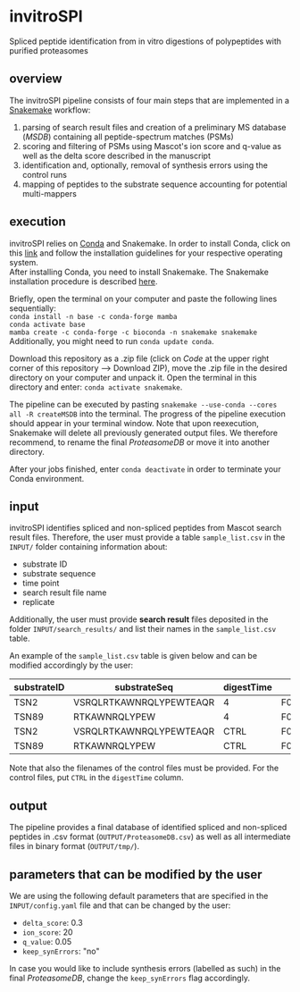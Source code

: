 # invitroSPI
Spliced peptide identification from in vitro digestions of polypeptides with purified proteasomes

## overview
The invitroSPI pipeline consists of four main steps that are implemented in a [Snakemake](https://snakemake.readthedocs.io/en/stable/) workflow:
1. parsing of search result files and creation of a preliminary MS database (*MSDB*) containing all peptide-spectrum matches (PSMs)
2. scoring and filtering of PSMs using Mascot's ion score and q-value as well as the delta score described in the manuscript
3. identification and, optionally, removal of synthesis errors using the control runs
4. mapping of peptides to the substrate sequence accounting for potential multi-mappers

## execution
invitroSPI relies on [Conda](https://docs.conda.io/en/latest/) and Snakemake.
In order to install Conda, click on this [link](https://docs.conda.io/en/latest/miniconda.html) and follow the installation guidelines for your respective operating system.  
After installing Conda, you need to install Snakemake. The Snakemake installation procedure is described [here](https://snakemake.readthedocs.io/en/stable/getting_started/installation.html).

Briefly, open the terminal on your computer and paste the following lines sequentially:  
`conda install -n base -c conda-forge mamba`  
`conda activate base`  
`mamba create -c conda-forge -c bioconda -n snakemake snakemake`  
Additionally, you might need to run `conda update conda`.

Download this repository as a .zip file (click on *Code* at the upper right corner of this repository --> Download ZIP), move the .zip file in the desired directory on your computer and unpack it.
Open the terminal in this directory and enter: `conda activate snakemake`.

The pipeline can be executed by pasting `snakemake --use-conda --cores all -R createMSDB` into the terminal. The progress of the pipeline execution should appear in your terminal window.
Note that upon reexecution, Snakemake will delete all previously generated output files. We therefore recommend, to rename the final *ProteasomeDB* or move it into another directory.

After your jobs finished, enter `conda deactivate` in order to terminate your Conda environment.

## input
invitroSPI identifies spliced and non-spliced peptides from Mascot search result files. Therefore, the user must provide a table `sample_list.csv` in the `INPUT/` folder containing information about:
- substrate ID
- substrate sequence
- time point
- search result file name
- replicate

Additionally, the user must provide **search result** files deposited in the folder `INPUT/search_results/` and list their names in the `sample_list.csv` table.

An example of the `sample_list.csv` table is given below and can be modified accordingly by the user:

| substrateID | substrateSeq | digestTime | filename | replicate |
| ----- | ----- | ----- | ----- | ----- |
| TSN2 | VSRQLRTKAWNRQLYPEWTEAQR | 4 | F029125.csv | 1 |
| TSN89 |	RTKAWNRQLYPEW	| 4	| F029129.csv |	1 |
| TSN2 | VSRQLRTKAWNRQLYPEWTEAQR |	CTRL |	F029123.csv |	1 |
| TSN89 |	RTKAWNRQLYPEW |	CTRL |	F029127.csv |	1 |

Note that also the filenames of the control files must be provided. For the control files, put `CTRL` in the `digestTime` column.


## output
The pipeline provides a final database of identified spliced and non-spliced peptides in .csv format (`OUTPUT/ProteasomeDB.csv`) as well as all intermediate files in binary format (`OUTPUT/tmp/`).


## parameters that can be modified by the user
We are using the following default parameters that are specified in the `INPUT/config.yaml` file and that can be changed by the user:
- `delta_score`: 0.3
- `ion_score`: 20
- `q_value`: 0.05
- `keep_synErrors`: "no"

In case you would like to include synthesis errors (labelled as such) in the final *ProteasomeDB*, change the `keep_synErrors` flag accordingly.
